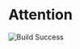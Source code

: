 # Attention
![Build Success](https://build.appcenter.ms/v0.1/apps/01a8db53-dbae-49cb-9eac-c3d1be5966a8/branches/master/badge)
